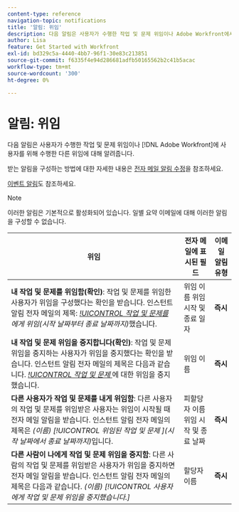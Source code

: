 ```yaml
---
content-type: reference
navigation-topic: notifications
title: '알림: 위임'
description: 다음 알림은 사용자가 수행한 작업 및 문제 위임이나 Adobe Workfront에서 사용자를 위해 수행한 다른 작업에 대해 알려줍니다.
author: Lisa
feature: Get Started with Workfront
exl-id: bd329c5a-4440-4bb7-96f1-30e83c213851
source-git-commit: f6335f4e94d286681adfb50165562b2c41b5acac
workflow-type: tm+mt
source-wordcount: '300'
ht-degree: 0%

---
```


# 알림: 위임

다음 알림은 사용자가 수행한 작업 및 문제 위임이나 [!DNL Adobe Workfront]에 사용자를 위해 수행한 다른 위임에 대해 알려줍니다.

받는 알림을 구성하는 방법에 대한 자세한 내용은 [전자 메일 알림 수정](activate-or-deactivate-your-own-event-notifications.md)을 참조하세요.

[이벤트 알림](event-notifications.md)도 참조하세요.

>[!NOTE]
>
>이러한 알림은 기본적으로 활성화되어 있습니다. 일별 요약 이메일에 대해 이러한 알림을 구성할 수 없습니다.

| 위임 | 전자 메일에 표시된 필드 | 이메일 알림 유형 |
|------------------------------------------------------------------------------------------------------------------------------------------------------------------------------------------------------------------------------------------------------------------------------------------------|-----------------------------------------------------|----------------------------|
| **내 작업 및 문제를 위임함(확인)**: 작업 및 문제를 위임한 사용자가 위임을 구성했다는 확인을 받습니다. 인스턴트 알림 전자 메일의 제목: *[!UICONTROL 작업 및 문제를 ](이름)에게 위임(시작 날짜부터 종료 날짜까지)*&#x200B;했습니다. | 위임 이름 위임 시작 및 종료 일자 | **즉시** |
| **내 작업 및 문제 위임을 중지합니다(확인)**: 작업 및 문제 위임을 중지하는 사용자가 위임을 중지했다는 확인을 받습니다. 인스턴트 알림 전자 메일의 제목은 다음과 같습니다. *[!UICONTROL 작업 및 문제 ](이름)*&#x200B;에 대한 위임을 중지했습니다. | 위임 이름 | **즉시** |
| **다른 사용자가 작업 및 문제를 내게 위임함**: 다른 사용자의 작업 및 문제를 위임받은 사용자는 위임이 시작될 때 전자 메일 알림을 받습니다. 인스턴트 알림 전자 메일의 제목은 *(이름) [!UICONTROL 위임된 작업 및 문제 ](시작 날짜에서 종료 날짜까지)*&#x200B;입니다. | 피할당자 이름 위임 시작 및 종료 날짜 | **즉시** |
| **다른 사람이 나에게 작업 및 문제 위임을 중지함**: 다른 사람의 작업 및 문제를 위임받은 사용자가 위임을 중지하면 전자 메일 알림을 받습니다. 인스턴트 알림 전자 메일의 제목은 다음과 같습니다. *(이름) [!UICONTROL 사용자에게 작업 및 문제 위임을 중지했습니다.]* | 할당자 이름 | **즉시** |
